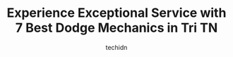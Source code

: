 ---
layout: ampstory
image: https://images.unsplash.com/photo-1522120177514-2b16ebe5634d?ixlib=rb-4.0.3&ixid=MnwxMjA3fDB8MHxwaG90by1wYWdlfHx8fGVufDB8fHx8&auto=format&fit=crop&w=640&h=853&q=80
author: techidn
featured: false
description: When it comes to maintaining and repairing your vehicle in Tri TN, USA, you deserve nothing but the best. Thats why the 7 best Dodge Mechanic in the area are here to offer their expertise, 
title: Experience Exceptional Service with 7 Best Dodge Mechanics in Tri TN
cover:
   title: Experience Exceptional Service with 7 Best Dodge Mechanics in Tri TN
   subtitle: Rickpate
   background: https://images.unsplash.com/photo-1522120177514-2b16ebe5634d?ixlib=rb-4.0.3&ixid=MnwxMjA3fDB8MHxwaG90by1wYWdlfHx8fGVufDB8fHx8&auto=format&fit=crop&w=640&h=853&q=80

pages: 
 - layout: thirds
   top: <h1>#1 H-Tek Auto Care</h1>
   bottom: "<p>This was my first time using H-Tek for service on my 2000 Toyota Tacoma. Staff was very nice and attentive to my concerns regarding needed repairs to my truck. Seth sent </p>"
   background: https://www.knot35.com/toplist/wp-content/uploads/2023/06/best-dodge-mechanic-1-in-tri-tn-1685833953.jpeg
   backgroundblur: true
 - layout: thirds
   top: <h1>#2 Browns Mill Auto Diesel Tech</h1>
   bottom: "<p>3609 N Roan St, Johnson City, TN 37601, United States</p>"
   background: https://www.knot35.com/toplist/wp-content/uploads/2023/06/best-dodge-mechanic-2-in-tri-tn-1685833954.jpeg
   cta:
      link: https://www.knot35.com/toplist/experience-exceptional-service-with-7-best-dodge-mechanics-in-tri-tn/
      text: Experience Exceptional Service with 7 Best Dodge Mechanics in Tri TN
 - layout: thirds
   top: <h1>#3 American & Import Auto Repair</h1>
   bottom: "<p>3832 W Market St, Johnson City, TN 37604, United States</p>"
   background: https://www.knot35.com/toplist/wp-content/uploads/2023/06/best-dodge-mechanic-3-in-tri-tn-1685833954.jpeg
   cta:
      link: https://www.knot35.com/toplist/experience-exceptional-service-with-7-best-dodge-mechanics-in-tri-tn/
      text: Experience Exceptional Service with 7 Best Dodge Mechanics in Tri TN
 - layout: thirds
   top: <h1>#4 Gear Headz Customs</h1>
   bottom: "<p>2923 N Roan St, Johnson City, TN 37601, United States</p>"
   background: https://images.unsplash.com/photo-1618005182384-a83a8bd57fbe?ixlib=rb-4.0.3&ixid=MnwxMjA3fDB8MHxwaG90by1wYWdlfHx8fGVufDB8fHx8&auto=format&fit=crop&w=640&h=853&q=80
   cta:
      link: https://www.knot35.com/toplist/experience-exceptional-service-with-7-best-dodge-mechanics-in-tri-tn/
      text: Experience Exceptional Service with 7 Best Dodge Mechanics in Tri TN
 - layout: thirds
   top: <h1>#5 Discount Auto Services & Repair</h1>
   bottom: "<p>5341 Kingsport Hwy, Johnson City, TN 37615, United States</p>"
   background: https://images.unsplash.com/photo-1552083974-186346191183?ixlib=rb-4.0.3&ixid=MnwxMjA3fDB8MHxwaG90by1wYWdlfHx8fGVufDB8fHx8&auto=format&fit=crop&w=640&h=853&q=80
   cta:
      link: https://www.knot35.com/toplist/experience-exceptional-service-with-7-best-dodge-mechanics-in-tri-tn/
      text: Experience Exceptional Service with 7 Best Dodge Mechanics in Tri TN
 - layout: thirds
   top: <h1>#6 Top Performance Automotive Specialties</h1>
   bottom: "<p>4813 Fort Henry Dr, Kingsport, TN 37663, United States</p>"
   background: https://images.unsplash.com/photo-1533998839656-76f5e4b2bccb?ixlib=rb-4.0.3&ixid=MnwxMjA3fDB8MHxwaG90by1wYWdlfHx8fGVufDB8fHx8&auto=format&fit=crop&w=640&h=853&q=80
   cta:
      link: https://www.knot35.com/toplist/experience-exceptional-service-with-7-best-dodge-mechanics-in-tri-tn/
      text: Experience Exceptional Service with 7 Best Dodge Mechanics in Tri TN
 - layout: thirds
   top: <h1>#7 Stoots Auto Works Sales & Services</h1>
   bottom: "<p>5963 Kingsport Hwy, Johnson City, TN 37615, United States</p>"
   background: https://images.unsplash.com/photo-1489694553447-4c9339da310d?ixlib=rb-4.0.3&ixid=MnwxMjA3fDB8MHxwaG90by1wYWdlfHx8fGVufDB8fHx8&auto=format&fit=crop&w=640&h=853&q=80
   cta:
      link: https://www.knot35.com/toplist/experience-exceptional-service-with-7-best-dodge-mechanics-in-tri-tn/
      text: Experience Exceptional Service with 7 Best Dodge Mechanics in Tri TN
 - layout: thirds
   middle: Continue reading...
   background: https://images.unsplash.com/photo-1527067829737-402993088e6b?ixlib=rb-4.0.3&ixid=MnwxMjA3fDB8MHxwaG90by1wYWdlfHx8fGVufDB8fHx8&auto=format&fit=crop&w=640&h=853&q=80
   cta:
      link: https://www.knot35.com/toplist/experience-exceptional-service-with-7-best-dodge-mechanics-in-tri-tn/
      text: Experience Exceptional Service with 7 Best Dodge Mechanics in Tri TN
      
---